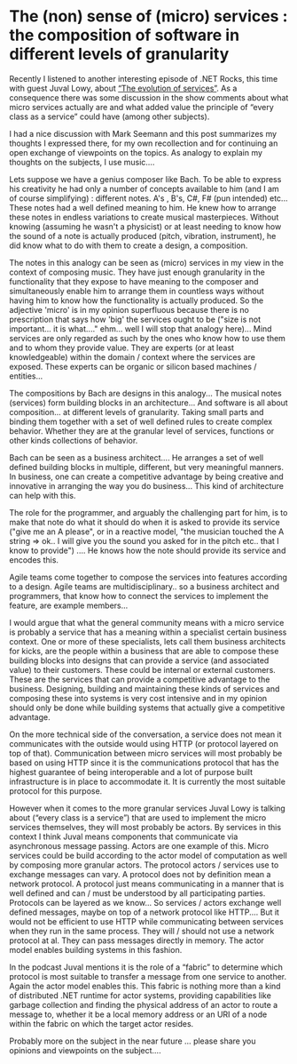 # The (non) sense of (micro) services : the composition of software in different levels of granularity

Recently I listened to another interesting episode of .NET Rocks, this time with guest Juval Lowy, about [“The evolution of services”](http://www.dotnetrocks.com/?show=1293). As a consequence there was some discussion in the show comments about what micro services actually are and what added value the principle of “every class as a service” could have (among other subjects).

I had a nice discussion with Mark Seemann and this post summarizes my thoughts I expressed there, for my own recollection and for continuing an open exchange of viewpoints on the topics. As analogy to explain my thoughts on the subjects, I use music….

Lets suppose we have a genius composer like Bach. To be able to express his creativity he had only a number of concepts available to him (and I am of course simplifying) : different notes. A's , B's, C#, F# (pun intended) etc... These notes had a well defined meaning to him. He knew how to arrange these notes in endless variations to create musical masterpieces. Without knowing (assuming he wasn't a physicist) or at least needing to know how the sound of a note is actually produced (pitch, vibration, instrument), he did know what to do with them to create a design, a composition.

The notes in this analogy can be seen as (micro) services in my view in the context of composing music. They have just enough granularity in the functionality that they expose to have meaning to the composer and simultaneously enable him to arrange them in countless ways without having him to know how the functionality is actually produced. So the adjective 'micro' is in my opinion superfluous because there is no prescription that says how 'big' the services ought to be ("size is not important... it is what...." ehm... well I will stop that analogy here)... Mind services are only regarded as such by the ones who know how to use them and to whom they provide value. They are experts (or at least knowledgeable) within the domain / context where the services are exposed. These experts can be organic or silicon based machines / entities…

The compositions by Bach are designs in this analogy... The musical notes (services) form building blocks in an architecture... And software is all about composition... at different levels of granularity. Taking small parts and binding them together with a set of well defined rules to create complex behavior. Whether they are at the granular level of services, functions or other kinds collections of behavior.

Bach can be seen as a business architect.... He arranges a set of well defined building blocks in multiple, different, but very meaningful manners. In business, one can create a competitive advantage by being creative and innovative in arranging the way you do business... This kind of architecture can help with this.

The role for the programmer, and arguably the challenging part for him, is to make that note do what it should do when it is asked to provide its service ("give me an A please", or in a reactive model, "the musician touched the A string => ok.. I will give you the sound you asked for in the pitch etc.. that I know to provide") .... He knows how the note should provide its service and encodes this.

Agile teams come together to compose the services into features according to a design. Agile teams are multidisciplinary.. so a business architect and programmers, that know how to connect the services to implement the feature, are example members...

I would argue that what the general community means with a micro service is probably a service that has a meaning within a specialist certain business context. One or more of these specialists, lets call them business architects for kicks, are the people within a business that are able to compose these building blocks into designs that can provide a service (and associated value) to their customers. These could be internal or external customers. These are the services that can provide a competitive advantage to the business. Designing, building and maintaining these kinds of services and composing these into systems is very cost intensive and in my opinion should only be done while building systems that actually give a competitive advantage.

On the more technical side of the conversation, a service does not mean it communicates with the outside would using HTTP (or protocol layered on top of that). Communication between micro services will most probably be based on using HTTP since it is the communications protocol that has the highest guarantee of being interoperable and a lot of purpose built infrastructure is in place to accommodate it. It is currently the most suitable protocol for this purpose.

However when it comes to the more granular services Juval Lowy is talking about (“every class is a service”) that are used to implement the micro services themselves, they will most probably be actors. By services in this context I think Juval means components that communicate via asynchronous message passing. Actors are one example of this. Micro services could be build according to the actor model of computation as well by composing more granular actors. The protocol actors / services use to exchange messages can vary. A protocol does not by definition mean a network protocol. A protocol just means communicating in a manner that is well defined and can / must be understood by all participating parties. Protocols can be layered as we know... So services / actors exchange well defined messages, maybe on top of a network protocol like HTTP.... But it would not be efficient to use HTTP while communicating between services when they run in the same process. They will / should not use a network protocol at al. They can pass messages directly in memory. The actor model enables building systems in this fashion.

In the podcast Juval mentions it is the role of a “fabric” to determine which protocol is most suitable to transfer a message from one service to another. Again the actor model enables this. This fabric is nothing more than a kind of distributed .NET runtime for actor systems, providing capabilities like garbage collection and finding the physical address of an actor to route a message to, whether it be a local memory address or an URI of a node within the fabric on which the target actor resides.

Probably more on the subject in the near future … please share you opinions and viewpoints on the subject….